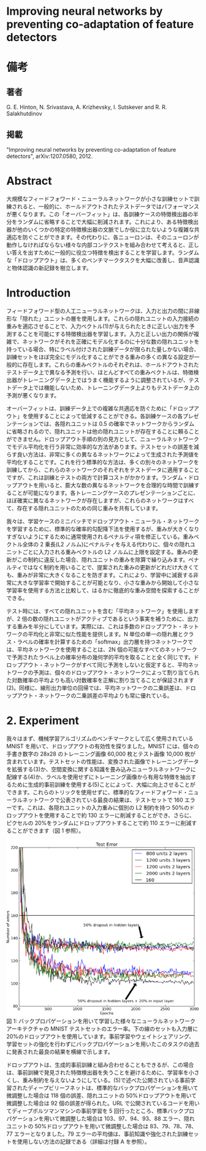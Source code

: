 # Improving neural networks by preventing co-adaptation of feature detectors

# 備考

## 著者

G. E. Hinton, N. Srivastava, A. Krizhevsky, I. Sutskever and R. R. Salakhutdinov

## 掲載

"Improving neural networks by preventing co-adaptation of feature detectors", arXiv:1207.0580, 2012.

# Abstract

大規模なフィードフォワード・ニューラルネットワークが小さな訓練セットで訓練されると、一般的に、ホールドアウトされたテストデータではパフォーマンスが悪くなります。この「オーバーフィット」は、各訓練ケースの特徴検出器の半分をランダムに省略することで大幅に削減されます。これにより、ある特徴検出器が他のいくつかの特定の特徴検出器の文脈でしか役に立たないような複雑な共適応を防ぐことができます。その代わりに、各ニューロンは、そのニューロンが動作しなければならない様々な内部コンテクストを組み合わせて考えると、正しい答えを出すために一般的に役立つ特徴を検出することを学習します。ランダムな「ドロップアウト」は、多くのベンチマークタスクを大幅に改善し、音声認識と物体認識の新記録を樹立します。

# Introduction

フィードフォワード型の人工ニューラルネットワークは、入力と出力の間に非線形な「隠れた」ユニットの層を使用します。これらの隠れユニットの入力接続の重みを適応させることで、入力ベクトル(1)が与えられたときに正しい出力を予測することを可能にする特徴検出器を学習します。入力と正しい出力の関係が複雑で、ネットワークがそれを正確にモデル化するのに十分な数の隠れユニットを持っている場合、特にラベル付けされた訓練データが限られた量しかない場合、訓練セットをほぼ完全にモデル化することができる重みの多くの異なる設定が一般的に存在します。これらの重みベクトルのそれぞれは、ホールドアウトされたテストデータ上で異なる予測を行い、ほとんどすべての重みベクトルは、特徴検出器がトレーニングデータ上ではうまく機能するように調整されているが、テストデータ上では機能しないため、トレーニングデータ上よりもテストデータ上の予測が悪くなります。

オーバーフィットは、訓練データ上での複雑な共適応を防ぐために「ドロップアウト」を使用することによって低減することができる。各訓練ケースの各プレゼンテーションでは、各隠れユニットは 0.5 の確率でネットワークからランダムに省略されるので、隠れユニットは他の隠れユニットが存在することに頼ることができません。ドロップアウト手順の別の見方として、ニューラルネットワークでモデル平均化を行う非常に効率的な方法があります。テストセットの誤差を減らす良い方法は、非常に多くの異なるネットワークによって生成された予測値を平均化することです。これを行う標準的な方法は、多くの別々のネットワークを訓練してから、これらのネットワークのそれぞれをテストデータに適用することですが、これは訓練とテストの両方で計算コストがかかります。ランダム・ドロップアウトを用いると、膨大な数の異なるネットワークを合理的な時間で訓練することが可能になります。各トレーニングケースのプレゼンテーションごとに、ほぼ確実に異なるネットワークが存在しますが、これらのネットワークはすべて、存在する隠れユニットのための同じ重みを共有しています。

我々は、学習ケースのミニバッチでドロップアウト・ニューラル・ネットワークを学習するために、標準的な確率的勾配降下法を使用するが、重みが大きくなりすぎないようにするために通常使用されるペナルティ項を修正している。重みベクトル全体の 2 乗長(L2 ノルム)にペナルティを与える代わりに、個々の隠れユニットごとに入力される重みベクトルの L2 ノルムに上限を設定する。重みの更新がこの制約に違反した場合、隠れユニットの重みを除算で繰り込みます。ペナルティではなく制約を用いることで、提案された重みの更新がどれだけ大きくても、重みが非常に大きくなることを防ぎます。これにより、学習中に減衰する非常に大きな学習率で開始することが可能となり、小さな重みから開始して小さな学習率を使用する方法と比較して、はるかに徹底的な重み空間を探索することができる。

テスト時には、すべての隠れユニットを含む「平均ネットワーク」を使用しますが、2 倍の数の隠れユニットがアクティブであるという事実を補うために、出力する重みを半分にしています。実際には、これは多数のドロップアウト・ネットワークの平均化と非常に似た性能を提供します。N 単位の単一の隠れ層とクラス・ラベルの確率を計算するための「softmax」出力層を持つネットワークでは、平均ネットワークを使用することは、2N 個の可能なすべてのネットワークで予測されたラベル上の確率分布の幾何学的平均を取ることと全く同じです。ドロップアウト・ネットワークがすべて同じ予測をしないと仮定すると、平均ネットワークの予測は、個々のドロップアウト・ネットワークによって割り当てられた対数確率の平均よりも高い対数確率を正解に割り当てることが保証されます(2)。同様に、線形出力単位の回帰では、平均ネットワークの二乗誤差は、ドロップアウト・ネットワークの二乗誤差の平均よりも常に優れている。

# 2. Experiment

我々はまず、機械学習アルゴリズムのベンチマークとして広く使用されている MNIST を用いて、ドロップアウトの有効性を探りました。MNIST には、個々の手書き数字の 28x28 のトレーニング画像 60,000 枚とテスト画像 10,000 枚が含まれています。テストセットの性能は、変換された画像でトレーニングデータを拡張する(3)か、空間変換に関する知識を畳み込みニューラルネットワークに配線する(4)か、ラベルを使用せずにトレーニング画像から有用な特徴を抽出するために生成的事前訓練を使用する(5)ことによって、大幅に向上させることができます。これらのトリックを使用せずに、標準的なフィードフォワード・ニューラルネットワークで公表されている最良の結果は、テストセットで 160 エラーです。これは、各隠れユニットの入力重みに個別の L2 制約を持つ 50%のドロップアウトを使用することで約 130 エラーに削減することができ、さらに、ピクセルの 20%をランダムにドロップアウトすることで約 110 エラーに削減することができます（図 1 参照）。

![fig1](../画像/fig1.png)\
図 1: バックプロパゲーションを用いて学習した様々なニューラルネットワークアーキテクチャの MNIST テストセットのエラー率。下の線のセットも入力層に 20%のドロップアウトを使用しています。事前学習やウェイトシェアリング、学習セットの強化を行わずにバックプロパゲーションを用いたこのタスクの過去に発表された最良の結果を横線で示します。

ドロップアウトは、生成的事前訓練と組み合わせることもできるが、この場合は、事前訓練で発見された特徴検出器を失うことを避けるために、学習率を小さくし、重み制約を与えないようにしている。(5)で述べた公開されている事前学習されたディープビリーフネットは、標準的なバックプロパゲーションを用いて微調整した場合は 118 個の誤差、隠れユニットの 50%ドロップアウトを用いて微調整した場合は 92 個の誤差が得られた。URL で公開されているコードを用いてディープボルツマンマシンの事前学習を 5 回行ったところ、標準バックプロパゲーションを用いて微調整した場合は 103、97、94、93、88 エラー、隠れユニットの 50%ドロップアウトを用いて微調整した場合は 83、79、78、78、77 エラーとなりました。79 エラーの平均値は、事前知識や強化された訓練セットを使用しない方法の記録である（詳細は付録 A を参照）。
